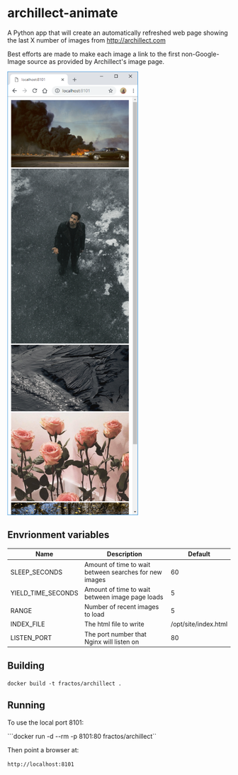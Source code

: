 # archillect-animate

A Python app that will create an automatically refreshed web page showing the last X number of images from http://archillect.com

Best efforts are made to make each image a link to the first non-Google-Image source as provided by Archillect's image page.

![Archillect-Animate](archillect-animate.png)

## Envrionment variables

| Name               | Description                                            | Default              |
|--------------------|--------------------------------------------------------|----------------------|
| SLEEP_SECONDS      | Amount of time to wait between searches for new images | 60                   |
| YIELD_TIME_SECONDS | Amount of time to wait between image page loads        | 5                    |
| RANGE              | Number of recent images to load                        | 5                    |
| INDEX_FILE         | The html file to write                                 | /opt/site/index.html |
| LISTEN_PORT        | The port number that Nginx will listen on              | 80                   |

## Building

```docker build -t fractos/archillect .```

## Running

To use the local port 8101:

```docker run -d --rm -p 8101:80 fractos/archillect``

Then point a browser at:

```http://localhost:8101```

